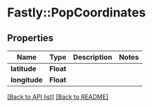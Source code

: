 # Fastly::PopCoordinates

## Properties

| Name | Type | Description | Notes |
| ---- | ---- | ----------- | ----- |
| **latitude** | **Float** |  |  |
| **longitude** | **Float** |  |  |

[[Back to API list]](../../README.md#endpoints) [[Back to README]](../../README.md)

